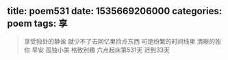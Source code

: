 title: poem531
date: 1535669206000
categories: poem
tags: 享
---
> 享受独处的静谧
就少不了去回忆里捡点东西
可是纷繁的时间线里
清晰的独你
早安
孤独小美
格致别趣
六点起床第531天 迟到33天